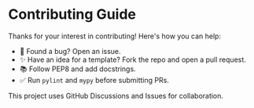 # Contributing Guide

Thanks for your interest in contributing! Here's how you can help:

- 🐛 Found a bug? Open an issue.
- ✨ Have an idea for a template? Fork the repo and open a pull request.
- 📚 Follow PEP8 and add docstrings.
- ✅ Run `pylint` and `mypy` before submitting PRs.

This project uses GitHub Discussions and Issues for collaboration.